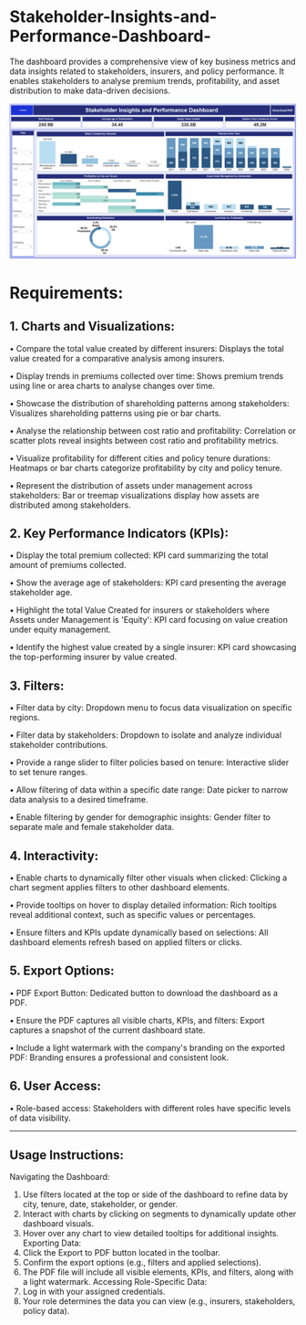 # Stakeholder-Insights-and-Performance-Dashboard-
The dashboard provides a comprehensive view of key business metrics and data insights related to stakeholders, insurers, and policy performance. It enables stakeholders to analyse premium trends, profitability, and asset distribution to make data-driven decisions.

![Screenshot](https://github.com/vinayjraut/Stakeholder-Insights-and-Performance-Dashboard-/blob/03f69dc0c306e3078aa7ae5657271e5eb0bfa25c/Screenshot_1.png)

# Requirements:
## 1. Charts and Visualizations:
•	Compare the total value created by different insurers: Displays the total value created for a comparative analysis among insurers.

•	Display trends in premiums collected over time: Shows premium trends using line or area charts to analyse changes over time.

•	Showcase the distribution of shareholding patterns among stakeholders: Visualizes shareholding patterns using pie or bar charts.

•	Analyse the relationship between cost ratio and profitability: Correlation or scatter plots reveal insights between cost ratio and profitability metrics.

•	Visualize profitability for different cities and policy tenure durations: Heatmaps or bar charts categorize profitability by city and policy tenure.

•	Represent the distribution of assets under management across stakeholders: Bar or treemap visualizations display how assets are distributed among stakeholders.

## 2. Key Performance Indicators (KPIs):
•	Display the total premium collected: KPI card summarizing the total amount of premiums collected.

•	Show the average age of stakeholders: KPI card presenting the average stakeholder age.

•	Highlight the total Value Created for insurers or stakeholders where Assets under Management is 'Equity': KPI card focusing on value creation under equity management.

•	Identify the highest value created by a single insurer: KPI card showcasing the top-performing insurer by value created.

## 3. Filters:
•	Filter data by city: Dropdown menu to focus data visualization on specific regions.

•	Filter data by stakeholders: Dropdown to isolate and analyze individual stakeholder contributions.

•	Provide a range slider to filter policies based on tenure: Interactive slider to set tenure ranges.

•	Allow filtering of data within a specific date range: Date picker to narrow data analysis to a desired timeframe.

•	Enable filtering by gender for demographic insights: Gender filter to separate male and female stakeholder data.

## 4. Interactivity:
•	Enable charts to dynamically filter other visuals when clicked: Clicking a chart segment applies filters to other dashboard elements.

•	Provide tooltips on hover to display detailed information: Rich tooltips reveal additional context, such as specific values or percentages.

•	Ensure filters and KPIs update dynamically based on selections: All dashboard elements refresh based on applied filters or clicks.

## 5. Export Options:
•	PDF Export Button: Dedicated button to download the dashboard as a PDF.

•	Ensure the PDF captures all visible charts, KPIs, and filters: Export captures a snapshot of the current dashboard state.

•	Include a light watermark with the company's branding on the exported PDF: Branding ensures a professional and consistent look.

## 6. User Access:
•	Role-based access: Stakeholders with different roles have specific levels of data visibility.
________________________________________
## Usage Instructions:
Navigating the Dashboard:
1.	Use filters located at the top or side of the dashboard to refine data by city, tenure, date, stakeholder, or gender.
2.	Interact with charts by clicking on segments to dynamically update other dashboard visuals.
3.	Hover over any chart to view detailed tooltips for additional insights.
Exporting Data:
1.	Click the Export to PDF button located in the toolbar.
2.	Confirm the export options (e.g., filters and applied selections).
3.	The PDF file will include all visible elements, KPIs, and filters, along with a light watermark.
Accessing Role-Specific Data:
1.	Log in with your assigned credentials.
2.	Your role determines the data you can view (e.g., insurers, stakeholders, policy data).



